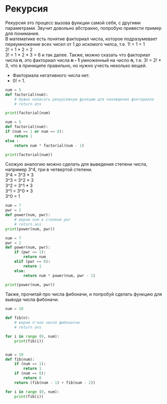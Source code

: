 # Рекурсия  

Рекурсия это процесс вызова функции самой себя, с другими параметрами. Звучит довольно абстракно, попробую привести пример для понимания.  
В математике есть понятие факториал числа, которое подразумевает переумножение всех чисел от 1 до искомого чилса, т.е.
1! = 1 = 1  
2! = 1 * 2 = 2  
3! = 1 * 2 * 3 = 6  и так далее.  Также, можно сказать что факториал числа **n**, это факториал числа **n - 1** умноженный на число **n**, т.е. 
3! = 2! * 3, что в приниципе правильно, но нужно учесть неколько вещей.  
- Факториала негативного числа нет.  
- 0! = 1.  


``` python
num = 5
def factorial(num):
    # Нужно написать рекурсивную функцию для нахождения факториала
    # return ans 

print(factorial(num)

```




``` python
num = 5
def factorial(num):
if (num == 1 or num == 0):
    return 1
else :
    return num * factorial(num - 1) 

print(factorial(num))

```

Схожую аналогию можно сделать для выведения степени числа, например 3^4, три в четвертой степени.  
3^4 = 3^3 * 3  
3^3 = 3^2 * 3  
3^2 = 3^1 * 3  
3^1 = 3^0 * 3  
3^0 = 1  

``` python  
num = 7
pwr = 2
def power(num, pwr):
    # верни num в степени pwr
    # return ans
print(power(num, pwr))
```

``` python  
num = 7
pwr = 2
def power(num, pwr):
    if (pwr == 1):
        return num
    elif (pwr == 0):
        return 1
    else:
        return num * power(num, pwr - 1) 

print(power(num, pwr))
```


Также, прочитай про числа фибоначи, и попробуй сделать функцию для вывода числа фибоначи.

``` python
num = 10

def fib(n):
    # верни n'ное число фибоначчи
    # return ans

for i in range (0, num):
    print(fib(i))


```


``` python 

num = 10
def fib(num):
    if (num == 1):
        return 1
    if (num == 0):
        return 0
    return (fib(num - 1) + fib(num - 2))

for i in range (0, num):
    print(fib(i))

```

